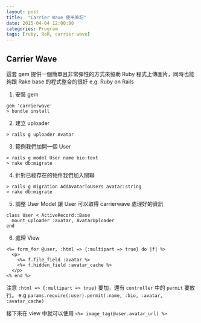 ```yaml
---
layout: post
title:  "Carrier Wave 使用筆記"
date: 2015-04-04 12:00:00
categories: Program
tags: [ruby, RoR, carrier wave]
---
```


## Carrier Wave
這套 gem 提供一個簡單且非常彈性的方式來協助 Ruby 程式上傳圖片，同時也能夠跟 Rake base 的程式整合的很好 e.g. Ruby on Rails
<!--more-->


1. 安裝 gem

```
gem 'carrierwave'
> bundle install
```

2. 建立 uploader

```
> rails g uploader Avatar
```

3. 範例我們加開一個 User

```
> rails g model User name bio:text
> rake db:migrate
```

4. 針對已經存在的物件我們加入關聯

```
> rails g migration AddAvatarToUsers avatar:string
> rake db:migrate
```
5. 調整 User Model 讓 User 可以取得 carrierwave 處理好的資訊

```
class User < ActiveRecord::Base
  mount_uploader :avatar, AvatarUploader
end
```
6. 處理 View

```
<%= form_for @user, :html => {:multipart => true} do |f| %>
  <p>
    <%= f.file_field :avatar %>
    <%= f.hidden_field :avatar_cache %>
  </p>
<% end %>
```

注意 `:html => {:multipart => true}` 要加，還有 `controller` 中的 `permit` 要放行。
e.g `params.require(:user).permit(:name, :bio, :avatar, :avatar_cache)`

接下來在 view 中就可以使用 `<%= image_tag(@user.avatar_url) %>`
